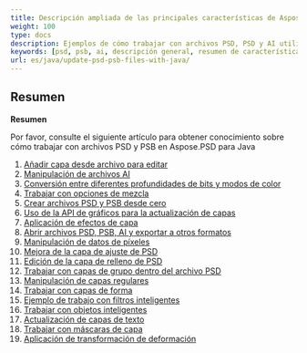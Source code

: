 ```yaml
---
title: Descripción ampliada de las principales características de Aspose.PSD para Java
weight: 100
type: docs
description: Ejemplos de cómo trabajar con archivos PSD, PSD y AI utilizando Java
keywords: [psd, psb, ai, descripción general, resumen de características, java, ejemplo de código]
url: es/java/update-psd-psb-files-with-java/
---
```


## **Resumen**

**Resumen**

Por favor, consulte el siguiente artículo para obtener conocimiento sobre cómo trabajar con archivos PSD y PSB en Aspose.PSD para Java
	
1. [Añadir capa desde archivo para editar](psd/es/java/add-layer-from-file-for-editing/) 
1. [Manipulación de archivos AI](psd/es/java/ai-file-manipulation/) 
1. [Conversión entre diferentes profundidades de bits y modos de color](psd/es/java/bit-depth-color-mode-convert/) 
1. [Trabajar con opciones de mezcla](psd/es/java/blending-options/) 
1. [Crear archivos PSD y PSB desde cero](psd/es/java/create-psd-psb-images-from-scratch/) 	
1. [Uso de la API de gráficos para la actualización de capas](psd/es/java/graphics-api/) 
1. [Aplicación de efectos de capa](psd/es/java/layer-effects/) 
1. [Abrir archivos PSD, PSB, AI y exportar a otros formatos](psd/es/java/open-export-psd-psb-ai-images-to-pdf-jpeg-png-tiff-bmp-gif-bmp/) 
1. [Manipulación de datos de píxeles](psd/es/java/pixel-data-manipulation/) 
1. [Mejora de la capa de ajuste de PSD](psd/es/java/psd-adjustment-layer-enhancement/) 
1. [Edición de la capa de relleno de PSD](psd/es/java/psd-fill-layer-editing/) 
1. [Trabajar con capas de grupo dentro del archivo PSD](psd/es/java/psd-group-layer/) 
1. [Manipulación de capas regulares](psd/es/java/psd-layer-manipulation/) 
1. [Trabajar con capas de forma](psd/es/java/psd-shape-layer-manipulation/) 
1. [Ejemplo de trabajo con filtros inteligentes](psd/es/java/smart-filters/) 
1. [Trabajar con objetos inteligentes](psd/es/java/smart-object-update/) 
1. [Actualización de capas de texto](psd/es/java/text-layer-manipulation/) 
1. [Trabajar con máscaras de capa](psd/es/java/update-create-layer-mask/) 	
1. [Aplicación de transformación de deformación](psd/es/java/warp-transform/)
